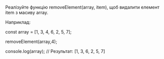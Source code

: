 Реалізуйте функцію removeElement(array, item), щоб видалити елемент item з масиву array.

Наприклад:

const array = [1, 3, 4, 6, 2, 5, 7];

removeElement(array,4);

console.log(array); // Результат: [1, 3, 6, 2, 5, 7]
